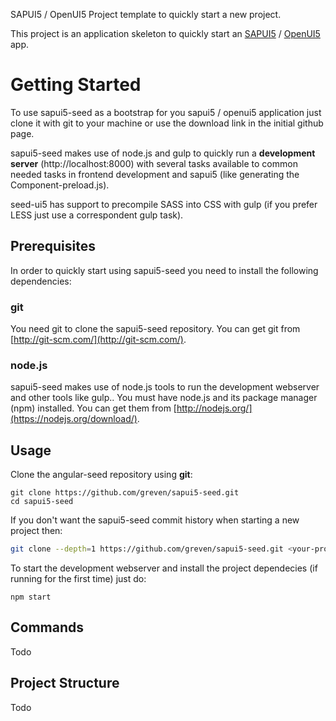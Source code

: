 SAPUI5 / OpenUI5  Project template to quickly start a new project.

This project is an application skeleton to quickly start an [SAPUI5](https://sapui5.netweaver.ondemand.com/sdk/) / [OpenUI5](https://openui5.hana.ondemand.com/) app.

# Getting Started

To use sapui5-seed as a bootstrap for you sapui5 / openui5 application just clone it with git to your machine or use the download link in the initial github page.

sapui5-seed makes use of node.js and gulp to quickly run a **development server** (http://localhost:8000) with several tasks available to common needed tasks in frontend development and sapui5 (like generating the Component-preload.js).

seed-ui5 has support to precompile SASS into CSS with gulp (if you prefer LESS just use a correspondent gulp task).

## Prerequisites

In order to quickly start using sapui5-seed you need to install the following dependencies:

### git

You need git to clone the sapui5-seed repository.
You can get git from [http://git-scm.com/](http://git-scm.com/).

### node.js

sapui5-seed makes use of node.js tools to run the development webserver and other tools like gulp.. You must have node.js and
its package manager (npm) installed.  You can get them from [http://nodejs.org/](https://nodejs.org/download/).

## Usage

Clone the angular-seed repository using **git**:

```
git clone https://github.com/greven/sapui5-seed.git
cd sapui5-seed
```

If you don't want the sapui5-seed commit history when starting a new project then:

```bash
git clone --depth=1 https://github.com/greven/sapui5-seed.git <your-project-name>
```

To start the development webserver and install the project dependecies (if running for the first time) just do:

```
npm start
```

## Commands
Todo

## Project Structure
Todo
